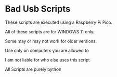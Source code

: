# Bad Usb Scripts
 
 These scripts are executed using a Raspberry Pi Pico.
 
 All of these scripts are for WINDOWS 11 only. 
 
 Some may or may not work for older versions.
 
 Use only on computers you are allowed to 
 
 I am not liable for who else uses this script
 
All Scripts are purely python

